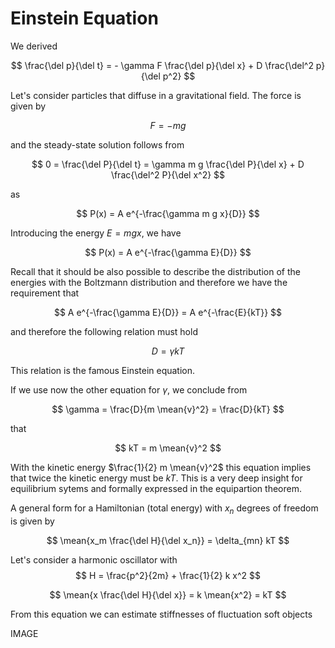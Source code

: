 # Einstein Equation

We derived

$$
\frac{\del p}{\del t} = - \gamma F \frac{\del p}{\del x} + D \frac{\del^2 p}{\del p^2}
$$

Let's consider particles that diffuse in a gravitational field. The force is given by

$$
F = -m g 
$$

and the steady-state solution follows from

$$
0 = \frac{\del P}{\del t} = \gamma m g \frac{\del P}{\del x} + D \frac{\del^2 P}{\del x^2}
$$

as

$$
P(x) = A e^{-\frac{\gamma m g x}{D}}
$$

Introducing the energy $E= m g x$, we have

$$
P(x) = A e^{-\frac{\gamma E}{D}}
$$

Recall that it should be also possible to describe the distribution of the energies with the Boltzmann distribution and therefore we have the requirement that

$$
A e^{-\frac{\gamma E}{D}} = A e^{-\frac{E}{kT}}
$$

and therefore the following relation must hold

$$
D = \gamma kT
$$

This relation is the famous Einstein equation.

If we use now the other equation for $\gamma$, we conclude from

$$
\gamma = \frac{D}{m \mean{v}^2} = \frac{D}{kT}
$$

that

$$
kT = m \mean{v}^2
$$

With the kinetic energy $\frac{1}{2} m \mean{v}^2$ this equation implies that twice the kinetic energy must be $kT$. This is a very deep insight for equilibrium sytems and formally expressed in the equipartion theorem.

A general form for a Hamiltonian (total energy) with $x_n$ degrees of freedom is given by

$$
\mean{x_m \frac{\del H}{\del x_n}} = \delta_{mn} kT
$$

Let's consider a harmonic oscillator with
$$
H = \frac{p^2}{2m} + \frac{1}{2} k x^2
$$ 

$$
\mean{x \frac{\del H}{\del x}} = k \mean{x^2} = kT
$$

From this equation we can estimate stiffnesses of fluctuation soft objects

IMAGE

